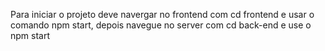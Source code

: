 Para iniciar o projeto deve navergar no frontend com cd frontend e usar o comando npm start, depois navegue no server com cd back-end e use o npm start
